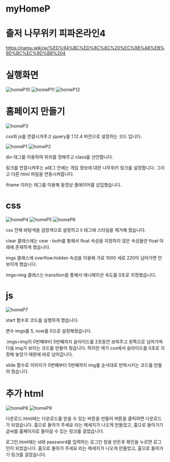 # myHomeP
# 출저 나무위키 피파온라인4
https://namu.wiki/w/%ED%94%BC%ED%8C%8C%20%EC%98%A8%EB%9D%BC%EC%9D%B8%204

# 실행화면
![homeP10](https://user-images.githubusercontent.com/104752580/176826926-e9650e4e-79a4-47f6-81c9-3a2c99c4a87d.JPG)
![homeP11](https://user-images.githubusercontent.com/104752580/176826931-43c96dd6-b2f4-49bc-b215-9b4112c0d5cc.JPG)
![homeP12](https://user-images.githubusercontent.com/104752580/176826933-390a86cb-fee7-4e4a-a1bd-d86f2bf302d1.JPG)

# 홈페이지 만들기
![homeP3](https://user-images.githubusercontent.com/104752580/176815730-16051e88-d8d4-4969-a9a5-fdf194f58046.JPG)

css와 js를 연결시겨주고 jquery를 1.12.4 버전으로 설정하는 코드 입니다.

![homeP1](https://user-images.githubusercontent.com/104752580/176815936-e50d7b92-3144-4c30-a23d-9504716f5910.JPG)
![homeP2](https://user-images.githubusercontent.com/104752580/176815940-2324d4bb-b9e0-4fe7-a8ad-d628b7d9ea2d.JPG)

div 태그를 이용하여 위치를 정해주고 class를 선언합니다.

링크를 연결시켜주는 a태그 안에는 게임 정보에 대한 나무위키 링크를 설정합니다. 그리고 다른 html 파일을 연동시켜줍니다.

iframe 이라는 태그를 이용해 동영상 플에이어를 삽입했습니다.

# css
![homeP4](https://user-images.githubusercontent.com/104752580/176816545-d11ec3b1-d0b2-42e4-9914-b0d336bd4d8a.JPG)
![homeP5](https://user-images.githubusercontent.com/104752580/176816547-0843df92-6296-42c6-aec6-7a612cc88c8a.JPG)
![homeP6](https://user-images.githubusercontent.com/104752580/176816553-4594baea-0db2-4c6a-9564-93277b1459d1.JPG)

css 전체 바탕색을 검정색으로 설정하고 li 태그에 스타일을 제거해 줬습니다.

clear 클래스에는 cear : both를 통해서 float 속성을 지정하지 않은 속성들만 float 아래에 존재하게 했습니다.

imgs 클래스에 overflow:hidden 속성을 이용해 가로 1000 세로 220이 넘어가면 안보이게 했습니다.

imgs>img 클래스는 transition을 통해서 애니메이션 속도를 0초로 지정했습니다.

# js
![homeP7](https://user-images.githubusercontent.com/104752580/176817384-2b0e259a-4707-43bb-8fb5-f8eb785d065e.JPG)

start 함수로 코드를 실행하게 했습니다.

변수 imgs를 5, now를 0으로 설정해줬습니다.

.imgs>img의 0번째부터 5번째까지 슬라이드를 2초동안 보여주고 왼쪽으로 넘어가며 다음 img가 보이는 코드를 만들어 줬습니다. 하지만 제가 css에서 슬라이드를 0초로 지정해 놓았기 때문에 바로 넘어갑니다.

slide 함수로 이미지가 0번째부터 5번째까지 img를 순서대로 반복시키는 코드를 만들어 줬습니다.

# 추가 html
![homeP8](https://user-images.githubusercontent.com/104752580/176826082-8b54b389-024b-4d46-951a-67d56024709e.JPG)
![homeP9](https://user-images.githubusercontent.com/104752580/176826088-910787c5-7bcc-447b-a1a9-99167cce4348.JPG)

다운로드.html에는 다운로드를 받을 수 있는 버튼을 만들어 버튼을 클릭하면 다운로드가 되었습니다. 홈으로 돌아가 주세요 라는 메세지가 나오게 만들었고,
홈으로 돌아가기 글씨를 홈페이지로 돌아갈 수 있는 링크를 걸었습니다.

로그인.html에는 id와 password를 입력하는 로그인 창을 만든후 확인을 누르면 로그인이 되었습니다. 홈으로 돌아가 주세요 라는 메세지가 나오게 만들었고,
홈으로 돌아가기 링크를 걸었습니다.



